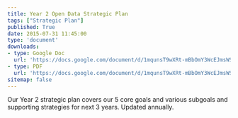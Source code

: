 ```yaml
---
title: Year 2 Open Data Strategic Plan
tags: ["Strategic Plan"]
published: True
date: 2015-07-31 11:45:00
type: 'document'
downloads:
- type: Google Doc
  url: 'https://docs.google.com/document/d/1mqunsT9wXRt-mBbOmY3WcEJmsWSpMOISotZ1WHZ1_IU/edit?usp=sharing'
- type: PDF
  url: 'https://docs.google.com/document/d/1mqunsT9wXRt-mBbOmY3WcEJmsWSpMOISotZ1WHZ1_IU/export?format=pdf'
sitemap: false
---
```


Our Year 2 strategic plan covers our 5 core goals and various subgoals and supporting strategies for next 3 years. Updated annually.